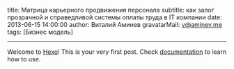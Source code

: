 title: Матрица карьерного продвижения персонала
subtitle:  как залог прозрачной и справедливой системы оплаты труда в IT компании
date: 2013-06-15 14:00:00
author: Виталий Аминев
gravatarMail: v@aminev.me
tags: [Бизнес модель]

---

Welcome to [Hexo](http://zespia.tw/hexo)! This is your very first post. Check [documentation](http://zespia.tw/hexo/docs) to learn how to use.